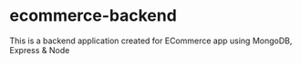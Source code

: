 # ecommerce-backend

This is a backend application created for ECommerce app using MongoDB, Express & Node
